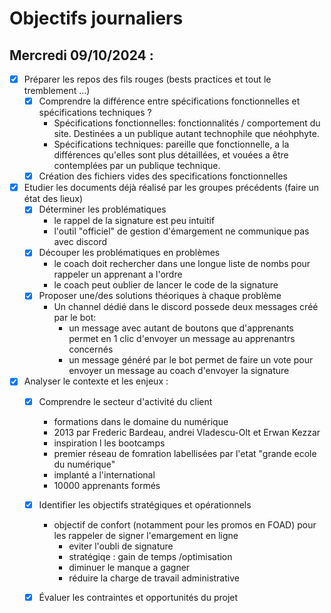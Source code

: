 # Objectifs journaliers

## Mercredi 09/10/2024 :
- [x] Préparer les repos des fils rouges (bests practices et tout le tremblement …)
  - [x] Comprendre la différence entre spécifications fonctionnelles et spécifications techniques ?
    - Spécifications fonctionnelles: fonctionnalités / comportement du site. Destinées a un publique autant technophile que néohphyte.
    - Spécifications techniques: pareille que fonctionnelle, a la différences qu'elles sont plus détaillées, et vouées a être contemplées par un publique technique.
  - [x] Création des fichiers vides des specifications fonctionnelles
- [x] Etudier les documents déjà réalisé par les groupes précédents (faire un état des lieux)
  - [x] Déterminer les problématiques
    - le rappel de la signature est peu intuitif
    - l'outil "officiel" de gestion d'émargement ne communique pas avec discord
  - [x] Découper les problématiques en problèmes
    - le coach doit rechercher dans une longue liste de nombs pour rappeler un apprenant  a l'ordre
    - le coach peut oublier de lancer le code de la signature
  - [x] Proposer une/des solutions théoriques à chaque problème
    - Un channel dédié dans le discord possede deux messages créé par le bot:
      - un message avec autant de boutons que d'apprenants permet en 1 clic d'envoyer un message au apprenantrs concernés
      - un message généré par le bot permet de faire un vote pour envoyer un message au coach d'envoyer la signature
- [x] Analyser le contexte et les enjeux :
    - [x] Comprendre le secteur d'activité du client
      - formations dans le domaine du numérique
      - 2013 par Frederic Bardeau, andrei Vladescu-Olt et Erwan Kezzar
      - inspiration l les bootcamps
      - premier réseau de fomration labellisées par l'etat "grande ecole du numérique"
      - implanté a l'international
      - 10000 apprenants formés
    - [x] Identifier les objectifs stratégiques et opérationnels
      - objectif de confort (notamment pour les promos en FOAD) pour les rappeler de signer l'emargement en ligne
        - eviter l'oubli de signature
        - stratégiqe : gain de temps /optimisation
        - diminuer le manque a gagner
        - réduire la charge de travail administrative
        
    - [x] Évaluer les contraintes et opportunités du projet
